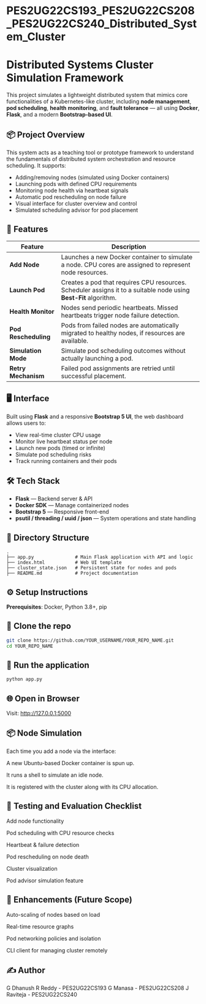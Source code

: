 # PES2UG22CS193_PES2UG22CS208_PES2UG22CS240_Distributed_System_Cluster

# Distributed Systems Cluster Simulation Framework

This project simulates a lightweight distributed system that mimics core functionalities of a Kubernetes-like cluster, including **node management**, **pod scheduling**, **health monitoring**, and **fault tolerance** — all using **Docker**, **Flask**, and a modern **Bootstrap-based UI**.

## 📦 Project Overview

This system acts as a teaching tool or prototype framework to understand the fundamentals of distributed system orchestration and resource scheduling. It supports:

- Adding/removing nodes (simulated using Docker containers)
- Launching pods with defined CPU requirements
- Monitoring node health via heartbeat signals
- Automatic pod rescheduling on node failure
- Visual interface for cluster overview and control
- Simulated scheduling advisor for pod placement

## 🚀 Features

| Feature | Description |
|--------|-------------|
| **Add Node** | Launches a new Docker container to simulate a node. CPU cores are assigned to represent node resources. |
| **Launch Pod** | Creates a pod that requires CPU resources. Scheduler assigns it to a suitable node using **Best-Fit** algorithm. |
| **Health Monitor** | Nodes send periodic heartbeats. Missed heartbeats trigger node failure detection. |
| **Pod Rescheduling** | Pods from failed nodes are automatically migrated to healthy nodes, if resources are available. |
| **Simulation Mode** | Simulate pod scheduling outcomes without actually launching a pod. |
| **Retry Mechanism** | Failed pod assignments are retried until successful placement. |

## 🖥️ Interface

Built using **Flask** and a responsive **Bootstrap 5 UI**, the web dashboard allows users to:

- View real-time cluster CPU usage
- Monitor live heartbeat status per node
- Launch new pods (timed or infinite)
- Simulate pod scheduling risks
- Track running containers and their pods

## 🛠️ Tech Stack

- **Flask** — Backend server & API
- **Docker SDK** — Manage containerized nodes
- **Bootstrap 5** — Responsive front-end
- **psutil / threading / uuid / json** — System operations and state handling

## 📂 Directory Structure

```plaintext
.
├── app.py               # Main Flask application with API and logic
├── index.html           # Web UI template
├── cluster_state.json   # Persistent state for nodes and pods
├── README.md            # Project documentation
```
## ⚙️ Setup Instructions

**Prerequisites**: Docker, Python 3.8+, pip

## 🔧 Clone the repo

```bash
git clone https://github.com/YOUR_USERNAME/YOUR_REPO_NAME.git
cd YOUR_REPO_NAME
```
## 🚀 Run the application
```bash
python app.py
```
## 🌐 Open in Browser
Visit: http://127.0.0.1:5000

## 📦 Node Simulation
Each time you add a node via the interface:

A new Ubuntu-based Docker container is spun up.

It runs a shell to simulate an idle node.

It is registered with the cluster along with its CPU allocation.

## 🧪 Testing and Evaluation Checklist
 Add node functionality

 Pod scheduling with CPU resource checks

 Heartbeat & failure detection

 Pod rescheduling on node death

 Cluster visualization

 Pod advisor simulation feature

## 🔮 Enhancements (Future Scope)
 Auto-scaling of nodes based on load

 Real-time resource graphs

 Pod networking policies and isolation

 CLI client for managing cluster remotely

## ✍️ Author
G Dhanush R Reddy - PES2UG22CS193
G Manasa - PES2UG22CS208
J Raviteja - PES2UG22CS240
